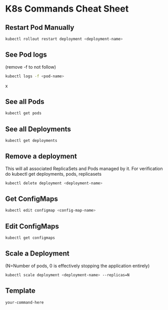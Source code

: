 # K8s Commands Cheat Sheet

## Restart Pod Manually
```bash
kubectl rollout restart deployment <deployment-name>
```

## See Pod logs 
(remove -f to not follow)
```bash
kubectl logs -f <pod-name>
```
x
## See all Pods 
```bash
kubectl get pods
```

## See all Deployments
```bash
kubectl get deployments
```

## Remove a deployment
This will all associated ReplicaSets and Pods managed by it. For verification do kubectl get deployments, pods, replicasets
```bash
kubectl delete deployment <deployment-name>
```

## Get ConfigMaps
```bash
kubectl edit configmap <config-map-name>
```

## Edit ConfigMaps
```bash
kubectl get configmaps
```

## Scale a Deployment 
(N=Number of pods, 0 is effectively stopping the application entirely)
```bash
kubectl scale deployment <deployment-name> --replicas=N
```

## Template
```bash
your-command-here
```

